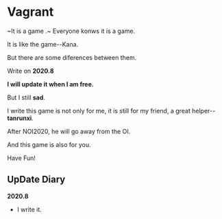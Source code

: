 # Vagrant
~It is a game .~ Everyone konws it is a game.

It is like the game--Kana.

But there are some diferences between them.

Write on __2020.8__

**I will update it when I am free.**

But I still **sad**.

I write this game is not only for me, it is still for my friend, a great helper--**tanrunxi**.

After NOI2020, he will go away from the OI.

And this game is also for you.

Have Fun!

## UpDate Diary

**2020.8**

- I write it.

